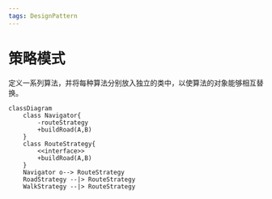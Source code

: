```yaml
---
tags: DesignPattern
---
```


# 策略模式

定义一系列算法，并将每种算法分别放入独立的类中，以使算法的对象能够相互替换。

```mermaid
classDiagram
    class Navigator{
        -routeStrategy
        +buildRoad(A,B)
    }
    class RouteStrategy{
        <<interface>>
        +buildRoad(A,B)
    }
    Navigator o--> RouteStrategy
    RoadStrategy --|> RouteStrategy
    WalkStrategy --|> RouteStrategy
```

